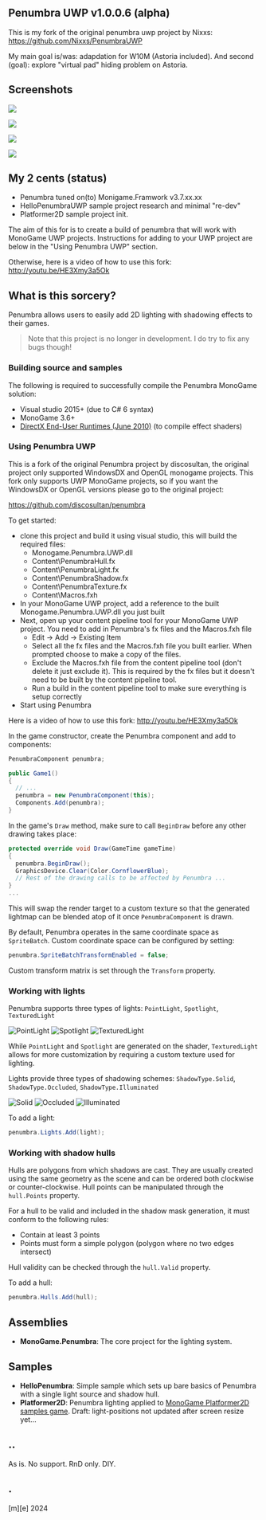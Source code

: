 ## Penumbra UWP v1.0.0.6 (alpha)

This is my fork of the original penumbra uwp project by Nixxs:
https://github.com/Nixxs/PenumbraUWP

My main goal is/was: adapdation for W10M (Astoria included). And second (goal): explore "virtual pad" hiding problem on Astoria.

## Screenshots
![](Images/shot01.png)

![](Images/shot02.png)

![](Images/shot03.png)

![](Images/shot04.png)

## My 2 cents (status)
- Penumbra tuned on(to) Monigame.Framwork v3.7.xx.xx
- HelloPenumbraUWP sample project research and minimal "re-dev"
- Platformer2D sample project init. 


The aim of this for is to create a build of penumbra that will work with MonoGame UWP projects. Instructions for adding to your UWP project are below in the "Using Penumbra UWP" section.

Otherwise, here is a video of how to use this fork: http://youtu.be/HE3Xmy3a5Ok

## What is this sorcery?

Penumbra allows users to easily add 2D lighting with shadowing effects to their games.

> Note that this project is no longer in development. I do try to fix any bugs though!



### Building source and samples

The following is required to successfully compile the Penumbra MonoGame solution:

- Visual studio 2015+ (due to C# 6 syntax)
- MonoGame 3.6+
- [DirectX End-User Runtimes (June 2010)](http://www.microsoft.com/en-us/download/details.aspx?id=8109) (to compile effect shaders)

### Using Penumbra UWP

This is a fork of the original Penumbra project by discosultan, the original project only supported WindowsDX and OpenGL monogame projects. This fork only supports UWP MonoGame projects, so if you want the WindowsDX or OpenGL versions please go to the original project:

https://github.com/discosultan/penumbra

To get started: 
- clone this project and build it using visual studio, this will build the required files:
    - Monogame.Penumbra.UWP.dll
    - Content\PenumbraHull.fx
    - Content\PenumbraLight.fx
    - Content\PenumbraShadow.fx
    - Content\PenumbraTexture.fx
    - Content\Macros.fxh
- In your MonoGame UWP project, add a reference to the built Monogame.Penumbra.UWP.dll you just built
- Next, open up your content pipeline tool for your MonoGame UWP project. You need to add in Penumbra's fx files and the Macros.fxh file
    - Edit -> Add -> Existing Item
    - Select all the fx files and the Macros.fxh file you built earlier. When prompted choose to make a copy of the files.
    - Exclude the Macros.fxh file from the content pipeline tool (don't delete it just exclude it). This is required by the fx files but it doesn't need to be built by the content pipeline tool.
    - Run a build in the content pipeline tool to make sure everything is setup correctly
- Start using Penumbra

Here is a video of how to use this fork: http://youtu.be/HE3Xmy3a5Ok


In the game constructor, create the Penumbra component and add to components:
```cs
PenumbraComponent penumbra;

public Game1()
{
  // ...
  penumbra = new PenumbraComponent(this);
  Components.Add(penumbra);
}
```

In the game's `Draw` method, make sure to call `BeginDraw` before any other drawing takes place:

```cs
protected override void Draw(GameTime gameTime)
{
  penumbra.BeginDraw();
  GraphicsDevice.Clear(Color.CornflowerBlue);
  // Rest of the drawing calls to be affected by Penumbra ...
}
...
```

This will swap the render target to a custom texture so that the generated lightmap can be blended atop of it once `PenumbraComponent` is drawn.

By default, Penumbra operates in the same coordinate space as `SpriteBatch`. Custom coordinate space can be configured by setting:

```cs
penumbra.SpriteBatchTransformEnabled = false;
```

 Custom transform matrix is set through the `Transform` property.

### Working with lights

Penumbra supports three types of lights: `PointLight`, `Spotlight`, `TexturedLight`

![PointLight](Documentation/PointLight.png)
![Spotlight](Documentation/Spotlight.png)
![TexturedLight](Documentation/TexturedLight.png)

While `PointLight` and `Spotlight` are generated on the shader, `TexturedLight` allows for more customization by requiring a custom texture used for lighting.

Lights provide three types of shadowing schemes: `ShadowType.Solid`, `ShadowType.Occluded`, `ShadowType.Illuminated`

![Solid](Documentation/Solid.png)
![Occluded](Documentation/Occluded.png)
![Illuminated](Documentation/Illuminated.png)

To add a light:

```cs
penumbra.Lights.Add(light);
```

### Working with shadow hulls

Hulls are polygons from which shadows are cast. They are usually created using the same geometry as the scene and can be ordered both clockwise or counter-clockwise. Hull points can be manipulated through the `hull.Points` property.

For a hull to be valid and included in the shadow mask generation, it must conform to the following rules:

- Contain at least 3 points
- Points must form a simple polygon (polygon where no two edges intersect)

Hull validity can be checked through the `hull.Valid` property.

To add a hull:

```cs
penumbra.Hulls.Add(hull);
```

## Assemblies

- **MonoGame.Penumbra**: The core project for the lighting system.

## Samples

- **HelloPenumbra**: Simple sample which sets up bare basics of Penumbra with a single light source and shadow hull.
- **Platformer2D**: Penumbra lighting applied to [MonoGame Platformer2D samples game](https://github.com/MonoGame/MonoGame.Samples). Draft: light-positions not updated after screen resize yet...


## ..
As is. No support. RnD only. DIY.

## .
[m][e] 2024


